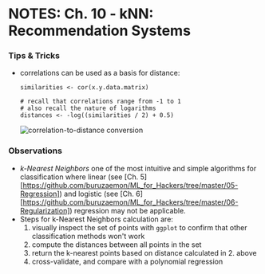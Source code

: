 # NOTES: Ch. 10 - kNN: Recommendation Systems

### Tips & Tricks 
- correlations can be used as a basis for distance:

  ```
  similarities <- cor(x.y.data.matrix)

  # recall that correlations range from -1 to 1
  # also recall the nature of logarithms
  distances <- -log((similarities / 2) + 0.5)
  ````

  ![correlation-to-distance conversion](./images/cor-to-dist.png "correlation-to-distance conversion")

### Observations
- _k-Nearest Neighbors_ one of the most intuitive and simple algorithms for classification where linear (see [Ch. 5] [https://github.com/buruzaemon/ML_for_Hackers/tree/master/05-Regression]) and logistic (see [Ch. 6][https://github.com/buruzaemon/ML_for_Hackers/tree/master/06-Regularization]) regression may not be applicable.
- Steps for k-Nearest Neighbors calculation are:
  1. visually inspect the set of points with `ggplot` to confirm that other classification methods won't work
  2. compute the distances between all points in the set
  3. return the k-nearest points based on distance calculated in 2. above
  4. cross-validate, and compare with a polynomial regression
